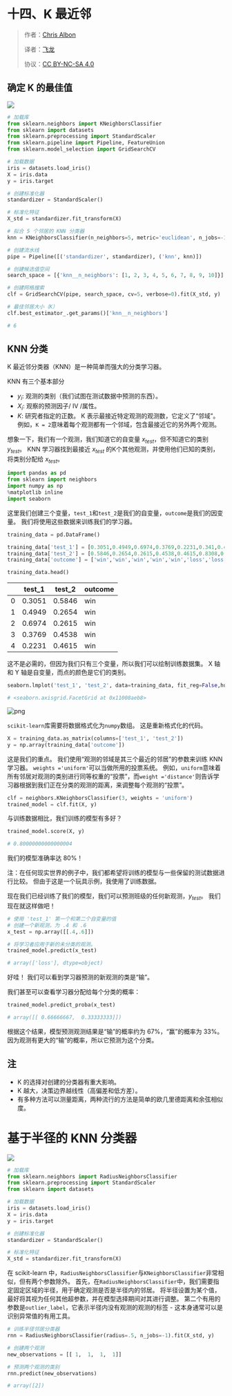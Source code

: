 # 十四、K 最近邻

> 作者：[Chris Albon](https://chrisalbon.com/)
> 
> 译者：[飞龙](https://github.com/wizardforcel)
> 
> 协议：[CC BY-NC-SA 4.0](http://creativecommons.org/licenses/by-nc-sa/4.0/)

## 确定 K 的最佳值

![](img/cd28dcfca524b96afc6ddf81d6f0c298.jpg)

```py
# 加载库
from sklearn.neighbors import KNeighborsClassifier
from sklearn import datasets
from sklearn.preprocessing import StandardScaler
from sklearn.pipeline import Pipeline, FeatureUnion
from sklearn.model_selection import GridSearchCV

# 加载数据
iris = datasets.load_iris()
X = iris.data
y = iris.target

# 创建标准化器
standardizer = StandardScaler()

# 标准化特征
X_std = standardizer.fit_transform(X)

# 拟合 5 个邻居的 KNN 分类器
knn = KNeighborsClassifier(n_neighbors=5, metric='euclidean', n_jobs=-1).fit(X_std, y)

# 创建流水线
pipe = Pipeline([('standardizer', standardizer), ('knn', knn)])

# 创建候选值空间
search_space = [{'knn__n_neighbors': [1, 2, 3, 4, 5, 6, 7, 8, 9, 10]}]

# 创建网格搜索
clf = GridSearchCV(pipe, search_space, cv=5, verbose=0).fit(X_std, y)

# 最佳邻居大小（K）
clf.best_estimator_.get_params()['knn__n_neighbors']

# 6 
```

## KNN 分类

K 最近邻分类器（KNN）是一种简单而强大的分类学习器。

KNN 有三个基本部分

*   $y_i$: 观测的类别（我们试图在测试数据中预测的东西）。
*   $X_i$: 观察的预测因子/ IV /属性。
*   $K$: 研究者指定的正数。 K 表示最接近特定观测的观测数，它定义了“邻域”。 例如，`K = 2`意味着每个观测都有一个邻域，包含最接近它的另外两个观测。

想象一下，我们有一个观测，我们知道它的自变量 $x_{test}$，但不知道它的类别 $y_{test}$。 KNN 学习器找到最接近 $x_{test}$ 的K个其他观测，并使用他们已知的类别，将类别分配给 $x_{test}$。

```py
import pandas as pd
from sklearn import neighbors
import numpy as np
%matplotlib inline  
import seaborn
```

这里我们创建三个变量，`test_1`和`test_2`是我们的自变量，`outcome`是我们的因变量。 我们将使用这些数据来训练我们的学习器。

```py
training_data = pd.DataFrame()

training_data['test_1'] = [0.3051,0.4949,0.6974,0.3769,0.2231,0.341,0.4436,0.5897,0.6308,0.5]
training_data['test_2'] = [0.5846,0.2654,0.2615,0.4538,0.4615,0.8308,0.4962,0.3269,0.5346,0.6731]
training_data['outcome'] = ['win','win','win','win','win','loss','loss','loss','loss','loss']

training_data.head()
```

|  | test_1 | test_2 | outcome |
| --- | --- | --- | --- |
| 0 | 0.3051 | 0.5846 | win |
| 1 | 0.4949 | 0.2654 | win |
| 2 | 0.6974 | 0.2615 | win |
| 3 | 0.3769 | 0.4538 | win |
| 4 | 0.2231 | 0.4615 | win |

这不是必需的，但因为我们只有三个变量，所以我们可以绘制训练数据集。 X 轴和 Y 轴是自变量，而点的颜色是它们的类别。

```py
seaborn.lmplot('test_1', 'test_2', data=training_data, fit_reg=False,hue="outcome", scatter_kws={"marker": "D","s": 100})

# <seaborn.axisgrid.FacetGrid at 0x11008aeb8> 
```

![png](https://chrisalbon.com/machine_learning/nearest_neighbors/k-nearest_neighbors_classifer/k-nearest_neighbors_classifer_9_1.png)

`scikit-learn`库需要将数据格式化为`numpy`数组。 这是重新格式化的代码。

```py
X = training_data.as_matrix(columns=['test_1', 'test_2'])
y = np.array(training_data['outcome'])
```

这是我们的重点。 我们使用“观测的邻域是其三个最近的邻居”的参数来训练 KNN 学习器。 `weights ='uniform'`可以当做所用的投票系统。 例如，`uniform`意味着所有邻居对观测的类别进行同等权重的“投票”，而`weight ='distance'`则告诉学习器根据到我们正在分类的观测的距离，来调整每个观测的“投票”。

```py
clf = neighbors.KNeighborsClassifier(3, weights = 'uniform')
trained_model = clf.fit(X, y)
```

与训练数据相比，我们训练的模型有多好？

```py
trained_model.score(X, y)

# 0.80000000000000004 
```

我们的模型准确率达 80%！

注：在任何现实世界的例子中，我们都希望将训练的模型与一些保留的测试数据进行比较。 但由于这是一个玩具示例，我使用了训练数据。

现在我们已经训练了我们的模型，我们可以预测班级的任何新观测，$y_{test}$。 我们现在就这样做吧！

```py
# 使用 'test_1' 第一个和第二个自变量的值
# 创建一个新观测，为 .4 和 .6
x_test = np.array([[.4,.6]])

# 将学习者应用于新的未分类的观测。
trained_model.predict(x_test)

# array(['loss'], dtype=object) 
```

好哇！ 我们可以看到学习器预测的新观测的类是“输”。

我们甚至可以查看学习器分配给每个分类的概率：

```py
trained_model.predict_proba(x_test)

# array([[ 0.66666667,  0.33333333]]) 
```

根据这个结果，模型预测观测结果是“输”的概率约为  67%，“赢”的概率为 33%。 因为观测有更大的“输”的概率，所以它预测为这个分类。

## 注

*   K 的选择对创建的分类器有重大影响。
*   K 越大，决策边界越线性（高偏差和低方差）。
*   有多种方法可以测量距离，两种流行的方法是简单的欧几里德距离和余弦相似度。

# 基于半径的 KNN 分类器

![](img/371afefc20188fb5874a852c50bce6c5.jpg)
 
```py
# 加载库
from sklearn.neighbors import RadiusNeighborsClassifier
from sklearn.preprocessing import StandardScaler
from sklearn import datasets

# 加载数据
iris = datasets.load_iris()
X = iris.data
y = iris.target

# 创建标准化器
standardizer = StandardScaler()

# 标准化特征
X_std = standardizer.fit_transform(X)
```

在 scikit-learn 中，`RadiusNeighborsClassifier`与`KNeighborsClassifier`非常相似，但有两个参数除外。 首先，在`RadiusNeighborsClassifier`中，我们需要指定固定区域的半径，用于确定观测是否是半径内的邻居。 将半径设置为某个值，最好将其视为任何其他超参数，并在模型选择期间对其进行调整。 第二个有用的参数是`outlier_label`，它表示半径内没有观测的观测的标签 - 这本身通常可以是识别异常值的有用工具。

```py
# 训练半径邻居分类器
rnn = RadiusNeighborsClassifier(radius=.5, n_jobs=-1).fit(X_std, y)

# 创建两个观测
new_observations = [[ 1,  1,  1,  1]]

# 预测两个观测的类别
rnn.predict(new_observations)

# array([2]) 
```